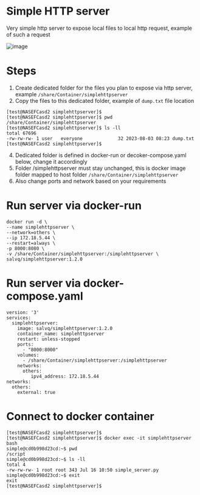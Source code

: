 # Simple HTTP server
Very simple http server to expose local files to local http request, example of such a request

![image](https://github.com/salvq/simplehttpserver/assets/43242348/400fdff3-c062-4ef9-8f07-c993b52a6810)

# Steps

1. Create dedicated folder for the files you plan to expose via http server, example `/share/Container/simplehttpserver`
2. Copy the files to this dedicated folder, example of `dump.txt` file location
```
[test@NASEFCasd2 simplehttpserver]$
[test@NASEFCasd2 simplehttpserver]$ pwd
/share/Container/simplehttpserver
[test@NASEFCasd2 simplehttpserver]$ ls -ll
total 67696
-rw-rw-rw- 1 user   everyone             32 2023-08-03 08:23 dump.txt
[test@NASEFCasd2 simplehttpserver]$
```
4. Dedicated folder is defined in docker-run or decoker-compose.yaml below, change it accordingly
5. Folder /simplehttpserver must stay unchanged, this is docker image folder mapped to host folder `/share/Container/simplehttpserver`
6. Also change ports and network based on your requirements

# Run server via docker-run

```
docker run -d \
--name simplehttpserver \
--network=others \
--ip 172.18.5.44 \
--restart=always \
-p 8000:8080 \
-v /share/Container/simplehttpserver:/simplehttpserver \
salvq/simplehttpserver:1.2.0
```

# Run server via docker-compose.yaml
```
version: '3'
services:
  simplehttpserver:
    image: salvq/simplehttpserver:1.2.0
    container_name: simplehttpserver
    restart: unless-stopped
    ports:
      - "8000:8000"
    volumes:
      - /share/Container/simplehttpserver:/simplehttpserver
    networks:
      others:
         ipv4_address: 172.18.5.44
networks:
  others:
    external: true
```

# Connect to docker container
```
[test@NASEFCasd2 simplehttpserver]$
[test@NASEFCasd2 simplehttpserver]$ docker exec -it simplehttpserver bash
simple@cd0b998d23cd:~$ pwd
/script
simple@cd0b998d23cd:~$ ls -ll
total 4
-rw-rw-rw- 1 root root 343 Jul 16 10:50 simple_server.py
simple@cd0b998d23cd:~$ exit
exit
[test@NASEFCasd2 simplehttpserver]$
```
